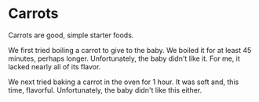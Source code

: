 # Carrots

Carrots are good, simple starter foods.

We first tried boiling a carrot to give to the baby. We boiled it for at least
45 minutes, perhaps longer. Unfortunately, the baby didn't like it. For me, it
lacked nearly all of its flavor.

We next tried baking a carrot in the oven for 1 hour. It was soft and, this
time, flavorful. Unfortunately, the baby didn't like this either.
